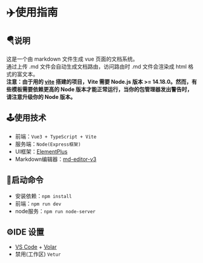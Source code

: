 # ✈️使用指南

## 🪂说明
这是一个由 markdown 文件生成 vue 页面的文档系统。\
通过上传 .md 文件会自动生成文档路由，访问路由时 .md 文件会渲染成 html 格式的富文本。\
**注意：由于用的 [vite](https://cn.vitejs.dev/guide/) 搭建的项目，Vite 需要 Node.js 版本 >= 14.18.0。然而，有些模板需要依赖更高的 Node 版本才能正常运行，当你的包管理器发出警告时，请注意升级你的 Node 版本。**

## 🕹️使用技术
- 前端：`Vue3 + TypeScript + Vite`
- 服务端：`Node(Express框架)`
- UI框架：[ElementPlus](https://element-plus.gitee.io/zh-CN/)
- Markdown编辑器：[md-editor-v3](https://imzbf.github.io/md-editor-v3/index)

## 📱启动命令
- 安装依赖：`npm install`
- 前端：`npm run dev`
- node服务：`npm run node-server`

## ⚙️IDE 设置

- [VS Code](https://code.visualstudio.com/) + [Volar](https://marketplace.visualstudio.com/items?itemName=Vue.volar)
- 禁用(工作区) `Vetur`

